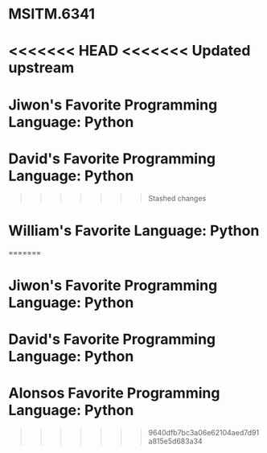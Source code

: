 # MSITM.6341

<<<<<<< HEAD
<<<<<<< Updated upstream
=======
# Jiwon's Favorite Programming Language: Python
# David's Favorite Programming Language: Python

>>>>>>> Stashed changes
# William's Favorite Language: Python
=======
# Jiwon's Favorite Programming Language: Python
# David's Favorite Programming Language: Python
# Alonsos Favorite Programming Language: Python

>>>>>>> 9640dfb7bc3a06e62104aed7d91a815e5d683a34
